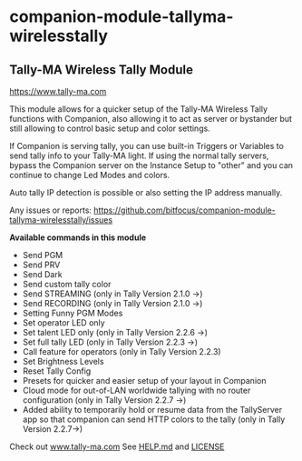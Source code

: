 # companion-module-tallyma-wirelesstally

## Tally-MA Wireless Tally Module

https://www.tally-ma.com

This module allows for a quicker setup of the Tally-MA Wireless Tally functions with Companion, also allowing it to act as server or bystander but still allowing to control basic setup and color settings.

If Companion is serving tally, you can use built-in Triggers or Variables to send tally info to your Tally-MA light.
If using the normal tally servers, bypass the Companion server on the Instance Setup to "other" and you can continue to change Led Modes and colors.

Auto tally IP detection is possible or also setting the IP address manually.

Any issues or reports:
https://github.com/bitfocus/companion-module-tallyma-wirelesstally/issues


**Available commands in this module**

* Send PGM
* Send PRV
* Send Dark
* Send custom tally color
* Send STREAMING (only in Tally Version 2.1.0 ->)
* Send RECORDING (only in Tally Version 2.1.0 ->)
* Setting Funny PGM Modes
* Set operator LED only
* Set talent LED only (only in Tally Version 2.2.6 ->)
* Set full tally LED (only in Tally Version 2.2.3 ->)
* Call feature for operators (only in Tally Version 2.2.3)
* Set Brightness Levels
* Reset Tally Config
* Presets for quicker and easier setup of your layout in Companion
* Cloud mode for out-of-LAN worldwide tallying with no router configuration (only in Tally Version 2.2.7 ->)
* Added ability to temporarily hold or resume data from the TallyServer app so that companion can send HTTP colors to the tally (only in Tally Version 2.2.7->)

Check out www.tally-ma.com
See [HELP.md](./HELP.md) and [LICENSE](./LICENSE)

